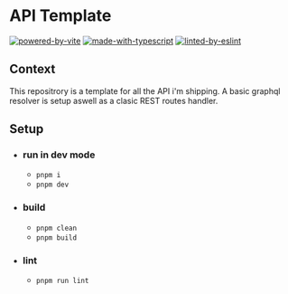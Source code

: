 # API Template

[![powered-by-vite](https://img.shields.io/badge/Vite-B73BFE?style=for-the-badge&logo=vite&logoColor=FFD62E)](https://prettier.io) [![made-with-typescript](https://img.shields.io/badge/TypeScript-007ACC?style=for-the-badge&logo=typescript&logoColor=white)](https://www.typescriptlang.org) [![linted-by-eslint](https://img.shields.io/badge/eslint-3A33D1?style=for-the-badge&logo=eslint&logoColor=white)](https://eslint.org)

## Context

This repositrory is a template for all the API i'm shipping. A basic graphql resolver is setup aswell as a clasic REST routes handler.

## Setup

- ### run in dev mode

  - `pnpm i`
  - `pnpm dev`

- ### build

  - `pnpm clean`
  - `pnpm build`

- ### lint

  - `pnpm run lint`
